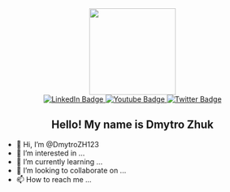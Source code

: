 <div id="header" align="center">
  <img src="https://media.giphy.com/media/M9gbBd9nbDrOTu1Mqx/giphy.gif" width="170"/>
  
  <div id="badges">
  <a href="https://www.linkedin.com/in/dmytro-zhuk/">
    <img src="https://img.shields.io/badge/LinkedIn-blue?style=for-the-badge&logo=linkedin&logoColor=white" alt="LinkedIn Badge"/>
  </a>
  <a href="your-youtube-URL">
    <img src="https://img.shields.io/badge/YouTube-red?style=for-the-badge&logo=youtube&logoColor=white" alt="Youtube Badge"/>
  </a>
  <a href="your-twitter-URL">
    <img src="https://img.shields.io/badge/Twitter-blue?style=for-the-badge&logo=twitter&logoColor=white" alt="Twitter Badge"/>
  </a>
</div>

<h2>
  Hello! My name is Dmytro Zhuk
</h2>
  
</div>

- 👋 Hi, I’m @DmytroZH123
- 👀 I’m interested in ...
- 🌱 I’m currently learning ...
- 💞️ I’m looking to collaborate on ...
- 📫 How to reach me ...






<!---
DmytroZH123/DmytroZH123 is a ✨ special ✨ repository because its `README.md` (this file) appears on your GitHub profile.
You can click the Preview link to take a look at your changes.

<img src="https://www.edureka.co/blog/wp-content/uploads/2018/08/Insurance-Leadspace-Aniamted.gif" width="300"/>

<img src="https://media.giphy.com/media/hvRJCLFzcasrR4ia7z/giphy.gif" width="30px"/>

<img src="https://www.aalpha.net/wp-content/uploads/2019/10/data-science-giphy.gif" width="280" align="right"/>

--->
